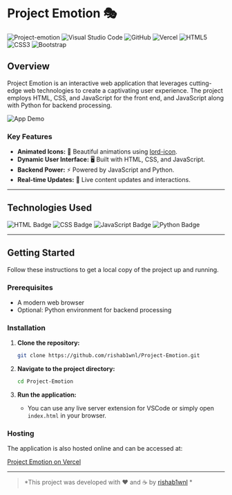 # Project Emotion 🎭
![Project-emotion](https://img.shields.io/badge/Project--emotion-Blue?style=for-the-badge)
![Visual Studio Code](https://img.shields.io/badge/Visual%20Studio%20Code-0078d7.svg?style=for-the-badge&logo=visual-studio-code&logoColor=white)
![GitHub](https://img.shields.io/badge/github-%23121011.svg?style=for-the-badge&logo=github&logoColor=white)
![Vercel](https://img.shields.io/badge/vercel-%23000000.svg?style=for-the-badge&logo=vercel&logoColor=white)
![HTML5](https://img.shields.io/badge/html5-%23E34F26.svg?style=for-the-badge&logo=html5&logoColor=white)
![CSS3](https://img.shields.io/badge/css3-%231572B6.svg?style=for-the-badge&logo=css3&logoColor=white)
![Bootstrap](https://img.shields.io/badge/bootstrap-%238511FA.svg?style=for-the-badge&logo=bootstrap&logoColor=white)
## Overview

Project Emotion is an interactive web application that leverages cutting-edge web technologies to create a captivating user experience. The project employs HTML, CSS, and JavaScript for the front end, and JavaScript along with Python for backend processing.

![App Demo](https://media.giphy.com/media/TlxaoEoAfBtZqpaYbZ/giphy.gif)


### Key Features

- **Animated Icons:** 🎉 Beautiful animations using [lord-icon](https://lordicon.com/).
- **Dynamic User Interface:** 🖥️ Built with HTML, CSS, and JavaScript.
- **Backend Power:** ⚡ Powered by JavaScript and Python.
- **Real-time Updates:** 🔄 Live content updates and interactions.

---

## Technologies Used

![HTML Badge](https://img.shields.io/badge/HTML5-%23E34F26.svg?&style=for-the-badge&logo=html5&logoColor=white)
![CSS Badge](https://img.shields.io/badge/CSS3-%231572B6.svg?&style=for-the-badge&logo=css3&logoColor=white)
![JavaScript Badge](https://img.shields.io/badge/JavaScript-%23F7DF1E.svg?&style=for-the-badge&logo=javascript&logoColor=black)
![Python Badge](https://img.shields.io/badge/Python-%233776AB.svg?&style=for-the-badge&logo=python&logoColor=white)

---

## Getting Started

Follow these instructions to get a local copy of the project up and running.

### Prerequisites

- A modern web browser
- Optional: Python environment for backend processing

### Installation

1. **Clone the repository:**
    ```bash
    git clone https://github.com/rishab1wnl/Project-Emotion.git
    ```

2. **Navigate to the project directory:**
    ```bash
    cd Project-Emotion
    ```

3. **Run the application:**
   - You can use any live server extension for VSCode or simply open `index.html` in your browser.

### Hosting

The application is also hosted online and can be accessed at:

[Project Emotion on Vercel](https://project-emotion.vercel.app/)

---

 > *This project was developed with ❤️ and ☕ by [rishab1wnl](https://github.com/rishab1wnl) *
